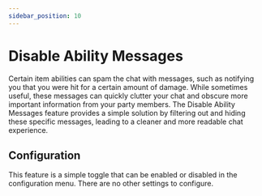 ```yaml
---
sidebar_position: 10
---
```


# Disable Ability Messages

Certain item abilities can spam the chat with messages, such as notifying you that you were hit for a certain amount of damage. While sometimes useful, these messages can quickly clutter your chat and obscure more important information from your party members. The Disable Ability Messages feature provides a simple solution by filtering out and hiding these specific messages, leading to a cleaner and more readable chat experience.

## Configuration

This feature is a simple toggle that can be enabled or disabled in the configuration menu. There are no other settings to configure.